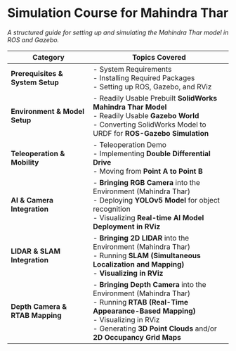 # Simulation Course for Mahindra Thar  
*A structured guide for setting up and simulating the Mahindra Thar model in ROS and Gazebo.*

| **Category** | **Topics Covered** |
|-------------|------------------|
| **Prerequisites & System Setup** | - System Requirements <br> - Installing Required Packages <br> - Setting up ROS, Gazebo, and RViz |
| **Environment & Model Setup** | - Readily Usable Prebuilt **SolidWorks Mahindra Thar Model** <br> - Readily Usable **Gazebo World** <br> - Converting SolidWorks Model to URDF for **ROS-Gazebo Simulation** |
| **Teleoperation & Mobility** | - Teleoperation Demo <br> - Implementing **Double Differential Drive**  <br> - Moving from **Point A to Point B**  |
| **AI & Camera Integration** | - **Bringing RGB Camera** into the Environment (Mahindra Thar) <br> - Deploying **YOLOv5 Model** for object recognition <br> - Visualizing **Real-time AI Model Deployment in RViz** |
| **LIDAR & SLAM Integration** | - **Bringing 2D LIDAR** into the Environment (Mahindra Thar) <br> - Running **SLAM (Simultaneous Localization and Mapping)** <br> - **Visualizing in RViz** |
| **Depth Camera & RTAB Mapping** | - **Bringing Depth Camera** into the Environment (Mahindra Thar) <br> - Running **RTAB (Real-Time Appearance-Based Mapping)** <br> - Visualizing in RViz <br> - Generating **3D Point Clouds** and/or **2D Occupancy Grid Maps** |

